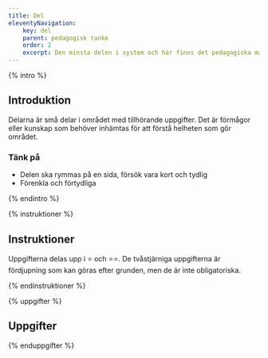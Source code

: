 ```yaml
---
title: Del
eleventyNavigation:
    key: del
    parent: pedagogisk tanke
    order: 2
    excerpt: Den minsta delen i system och här finns det pedagogiska materialet med uppgifter att göra
---
```


{% intro %}

## Introduktion

Delarna är små delar i området med tillhörande uppgifter. Det är förmågor eller kunskap
som behöver inhämtas för att förstå helheten som gör området.

### Tänk på

-   Delen ska rymmas på en sida, försök vara kort och tydlig
-   Förenkla och förtydliga

{% endintro %}

{% instruktioner %}

## Instruktioner

Uppgifterna delas upp i ⭐ och ⭐⭐. De tvåstjärniga uppgifterna är fördjupning
som kan göras efter grunden, men de är inte obligatoriska.

{% endinstruktioner %}

{% uppgifter %}

## Uppgifter

{% enduppgifter %}
